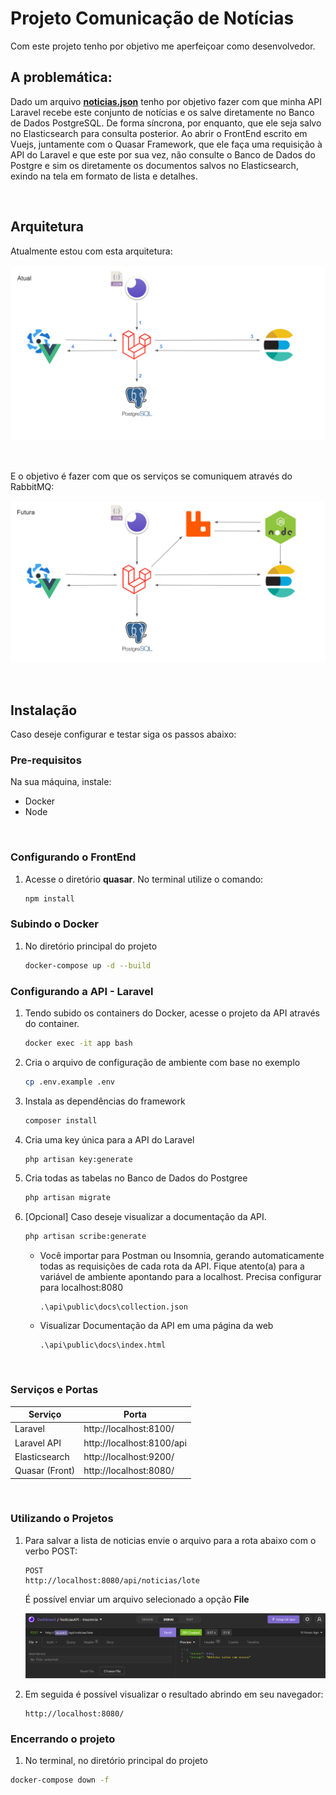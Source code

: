 # Projeto Comunicação de Notícias

Com este projeto tenho por objetivo me aperfeiçoar como desenvolvedor.

## A problemática:

Dado um arquivo **[noticias.json](files/noticias.json)** tenho por objetivo fazer com que minha API Laravel recebe este conjunto de notícias e os salve diretamente no Banco de Dados PostgreSQL. De forma síncrona, por enquanto, que ele seja salvo no Elasticsearch para consulta posterior.
Ao abrir o FrontEnd escrito em Vuejs, juntamente com o Quasar Framework, que ele faça uma requisição à API do Laravel e que este por sua vez, não consulte o Banco de Dados do Postgre e sim os diretamente os documentos salvos no Elasticsearch, exindo na tela em formato de lista e detalhes.

<br>

## Arquitetura

Atualmente estou com esta arquitetura:

![arquitetura atual](prints/arquitetura_atual.png)

<br>

E o objetivo é fazer com que os serviços se comuniquem através do RabbitMQ:

![arquitetura futura](prints/arquitetura_futura.png)

<br>

## Instalação

Caso deseje configurar e testar siga os passos abaixo:

### Pre-requisitos

Na sua máquina, instale:

- Docker
- Node

<br>

### Configurando o FrontEnd

1. Acesse o diretório **quasar**. No terminal utilize o comando:

   ```bash
   npm install
   ```

### Subindo o Docker

1. No diretório principal do projeto

   ```bash
   docker-compose up -d --build
   ```

### Configurando a API - Laravel

1. Tendo subido os containers do Docker, acesse o projeto da API através do container.

   ```bash
   docker exec -it app bash
   ```

2. Cria o arquivo de configuração de ambiente com base no exemplo

   ```bash
   cp .env.example .env
   ```

3. Instala as dependências do framework

   ```bash
   composer install
   ```

4. Cria uma key única para a API do Laravel

   ```bash
   php artisan key:generate
   ```

5. Cria todas as tabelas no Banco de Dados do Postgree

   ```bash
   php artisan migrate
   ```

6. [Opcional] Caso deseje visualizar a documentação da API.

   ```bash
   php artisan scribe:generate
   ```

   - Você importar para Postman ou Insomnia, gerando automaticamente todas as requisições de cada rota da API. Fique atento(a) para a variável de ambiente apontando para a localhost. Precisa configurar para localhost:8080

     ```
     .\api\public\docs\collection.json
     ```

   - Visualizar Documentação da API em uma página da web

     ```
     .\api\public\docs\index.html
     ```

<br>

### Serviços e Portas

| Serviço        | Porta                     |
| -------------- | ------------------------- |
| Laravel        | http://localhost:8100/    |
| Laravel API    | http://localhost:8100/api |
| Elasticsearch  | http://localhost:9200/    |
| Quasar (Front) | http://localhost:8080/    |

<br>

### Utilizando o Projetos

1. Para salvar a lista de noticias envie o arquivo para a rota abaixo com o verbo POST:

   ```
   POST
   http://localhost:8080/api/noticias/lote
   ```

   É possível enviar um arquivo selecionado a opção **File**

   ![insomnia_post](prints/insomnia_post.png)

2. Em seguida é possível visualizar o resultado abrindo em seu navegador:

   ```
   http://localhost:8080/
   ```

### Encerrando o projeto

1. No terminal, no diretório principal do projeto

```bash
docker-compose down -f
```
